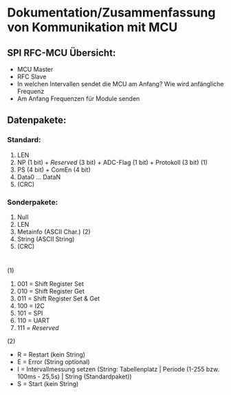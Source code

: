 # Dokumentation/Zusammenfassung von Kommunikation mit MCU

## SPI RFC-MCU Übersicht:
- MCU Master
- RFC Slave
- In welchen Intervallen sendet die MCU am Anfang? Wie wird anfängliche Frequenz 
- Am Anfang Frequenzen für Module senden

## Datenpakete:
### Standard:
1. LEN
2. NP (1 bit) + *Reserved* (3 bit) + ADC-Flag (1 bit) + Protokoll (3 bit) (1)
3. PS (4 bit) + ComEn (4 bit)
4. Data0 ... DataN
5. (CRC)
        
### Sonderpakete:
1. Null
2. LEN
3. Metainfo (ASCII Char.) (2)
4. String (ASCII String)
5. (CRC)
        
        
        
#
(1)
1. 001 = Shift Register Set
2. 010 = Shift Register Get
3. 011 = Shift Register Set & Get
4. 100 = I2C
5. 101 = SPI
6. 110 = UART
7. 111 = *Reserved*

(2)
- R = Restart (kein String)
- E = Error (String optional)
- I = Intervallmessung setzen (String: Tabellenplatz | Periode (1-255 bzw. 100ms - 25,5s) | String (Standardpaket))
- S = Start (kein String)
